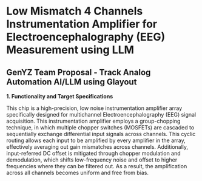 # Low Mismatch 4 Channels Instrumentation Amplifier for Electroencephalography (EEG) Measurement using LLM 

## GenYZ Team Proposal - Track Analog Automation AI/LLM using Glayout

**1. Functionality and Target Specifications**

This chip is a high-precision, low noise instrumentation amplifier array specifically designed for multichannel Electroencephalography (EEG) signal acquisition. This instrumentation amplifier employs a group-chopping technique, in which multiple chopper switches (MOSFETs) are cascaded to sequentially exchange differential input signals across channels. This cyclic routing allows each input to be amplified by every amplifier in the array, effectively averaging out gain mismatches across channels. Additionally, input-referred DC offset is mitigated through chopper modulation and demodulation, which shifts low-frequency noise and offset to higher frequencies where they can be filtered out. As a result, the amplification across all channels becomes uniform and free from bias. 

